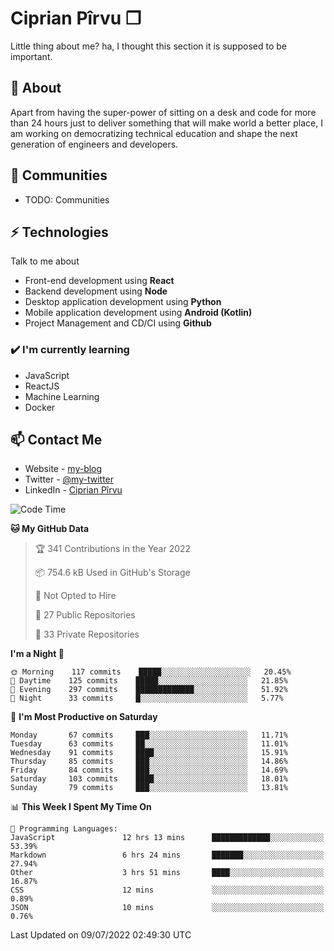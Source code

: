 # Ciprian Pîrvu ❐

Little thing about me? ha, I thought this section it is supposed to be important.

## 🧐 About

Apart from having the super-power of sitting on a desk and code for more than 24 hours just to deliver something that will make world a better place, I am working on democratizing technical education and shape the next generation of engineers and developers.

## 👯 Communities

-   TODO: Communities

## ⚡ Technologies

Talk to me about

-   Front-end development using **React**
-   Backend development using **Node**
-   Desktop application development using **Python**
-   Mobile application development using **Android (Kotlin)**
-   Project Management and CD/CI using **Github**

### ✔️ I'm currently learning

-   JavaScript
-   ReactJS
-   Machine Learning
-   Docker

## 📫 Contact Me

-   Website - [my-blog]()
-   Twitter - [@my-twitter]()
-   LinkedIn - [Ciprian Pîrvu](https://www.linkedin.com/in/p%C3%AErvu-ciprian-cristian-4415991b1/)

<!--START_SECTION:waka-->
![Code Time](http://img.shields.io/badge/Code%20Time-1%2C269%20hrs%202%20mins-blue)

**🐱 My GitHub Data** 

> 🏆 341 Contributions in the Year 2022
 > 
> 📦 754.6 kB Used in GitHub's Storage 
 > 
> 🚫 Not Opted to Hire
 > 
> 📜 27 Public Repositories 
 > 
> 🔑 33 Private Repositories  
 > 
**I'm a Night 🦉** 

```text
🌞 Morning    117 commits    █████░░░░░░░░░░░░░░░░░░░░   20.45% 
🌆 Daytime    125 commits    █████░░░░░░░░░░░░░░░░░░░░   21.85% 
🌃 Evening    297 commits    █████████████░░░░░░░░░░░░   51.92% 
🌙 Night      33 commits     █░░░░░░░░░░░░░░░░░░░░░░░░   5.77%

```
📅 **I'm Most Productive on Saturday** 

```text
Monday       67 commits     ███░░░░░░░░░░░░░░░░░░░░░░   11.71% 
Tuesday      63 commits     ██░░░░░░░░░░░░░░░░░░░░░░░   11.01% 
Wednesday    91 commits     ████░░░░░░░░░░░░░░░░░░░░░   15.91% 
Thursday     85 commits     ███░░░░░░░░░░░░░░░░░░░░░░   14.86% 
Friday       84 commits     ███░░░░░░░░░░░░░░░░░░░░░░   14.69% 
Saturday     103 commits    ████░░░░░░░░░░░░░░░░░░░░░   18.01% 
Sunday       79 commits     ███░░░░░░░░░░░░░░░░░░░░░░   13.81%

```


📊 **This Week I Spent My Time On** 

```text
💬 Programming Languages: 
JavaScript               12 hrs 13 mins      █████████████░░░░░░░░░░░░   53.39% 
Markdown                 6 hrs 24 mins       ███████░░░░░░░░░░░░░░░░░░   27.94% 
Other                    3 hrs 51 mins       ████░░░░░░░░░░░░░░░░░░░░░   16.87% 
CSS                      12 mins             ░░░░░░░░░░░░░░░░░░░░░░░░░   0.89% 
JSON                     10 mins             ░░░░░░░░░░░░░░░░░░░░░░░░░   0.76%

```


 Last Updated on 09/07/2022 02:49:30 UTC
<!--END_SECTION:waka-->

